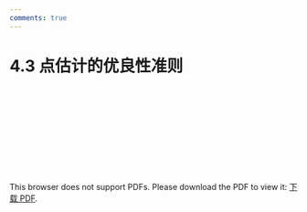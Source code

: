 ```yaml
---
comments: true
---
```

# 4.3 点估计的优良性准则

<object data="https://eanyang7.github.io/Probability-and-Statistics/assets/4/4.3.pdf" type="application/pdf" width="700px" height="700px">
    <embed src="https://eanyang7.github.io/Probability-and-Statistics/assets/4/4.3.pdf">
        <p>This browser does not support PDFs. Please download the PDF to view it: <a href="https://eanyang7.github.io/Probability-and-Statistics/assets/4/4.3.pdf">下载 PDF</a>.</p>
    </embed>
</object>
